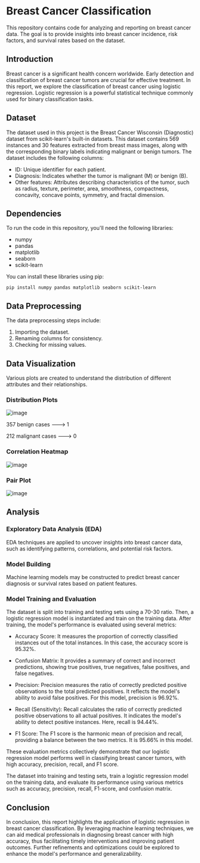 # Breast Cancer Classification

This repository contains code for analyzing and reporting on breast cancer data. The goal is to provide insights into breast cancer incidence, risk factors, and survival rates based on the dataset.

## Introduction

Breast cancer is a significant health concern worldwide. Early detection and classification of breast cancer tumors are crucial for effective treatment. In this report, we explore the classification of breast cancer using logistic regression. Logistic regression is a powerful statistical technique commonly used for binary classification tasks.

## Dataset

The dataset used in this project is the Breast Cancer Wisconsin (Diagnostic) dataset from scikit-learn's built-in datasets. This dataset contains 569 instances and 30 features extracted from breast mass images, along with the corresponding binary labels indicating malignant or benign tumors.  The dataset includes the following columns:

- ID: Unique identifier for each patient.
- Diagnosis: Indicates whether the tumor is malignant (M) or benign (B).
- Other features: Attributes describing characteristics of the tumor, such as radius, texture, perimeter, area, smoothness, compactness, concavity, concave points, symmetry, and fractal dimension.
  

## Dependencies

To run the code in this repository, you'll need the following libraries:
- numpy
- pandas
- matplotlib
- seaborn
- scikit-learn

You can install these libraries using pip:
```
pip install numpy pandas matplotlib seaborn scikit-learn
```

## Data Preprocessing

The data preprocessing steps include:
1. Importing the dataset.
2. Renaming columns for consistency.
3. Checking for missing values.

## Data Visualization

Various plots are created to understand the distribution of different attributes and their relationships.

### Distribution Plots

![image](https://github.com/OnyiChi/Data-Science-Project/assets/144718639/6d9226ef-3324-4c4e-953f-c71e29f9c385)

357 benign cases ---> 1

212 malignant cases ---> 0

###  Correlation Heatmap

![image](https://github.com/OnyiChi/Data-Science-Project/assets/144718639/14b0c479-c11b-4370-8f94-861ad96564ae)


### Pair Plot

![image](https://github.com/OnyiChi/Data-Science-Project/assets/144718639/55ff0c15-3a05-4f69-89ee-05a6974f5d49)


## Analysis

### Exploratory Data Analysis (EDA)

EDA techniques are applied to uncover insights into breast cancer data, such as identifying patterns, correlations, and potential risk factors.

### Model Building

Machine learning models may be constructed to predict breast cancer diagnosis or survival rates based on patient features.

### Model Training and Evaluation

The dataset is split into training and testing sets using a 70-30 ratio. Then, a logistic regression model is instantiated and train on the training data. After training, the model's performance is evaluated using several metrics:

- Accuracy Score: It measures the proportion of correctly classified instances out of the total instances. In this case, the accuracy score is 95.32%.

- Confusion Matrix: It provides a summary of correct and incorrect predictions, showing true positives, true negatives, false positives, and false negatives.

- Precision: Precision measures the ratio of correctly predicted positive observations to the total predicted positives. It reflects the model's ability to avoid false positives. For this model, precision is 96.92%.

- Recall (Sensitivity): Recall calculates the ratio of correctly predicted positive observations to all actual positives. It indicates the model's ability to detect positive instances. Here, recall is 94.44%.

- F1 Score: The F1 score is the harmonic mean of precision and recall, providing a balance between the two metrics. It is 95.66% in this model.

These evaluation metrics collectively demonstrate that our logistic regression model performs well in classifying breast cancer tumors, with high accuracy, precision, recall, and F1 score.

The dataset into training and testing sets, train a logistic regression model on the training data, and evaluate its performance using various metrics such as accuracy, precision, recall, F1-score, and confusion matrix.

## Conclusion

In conclusion, this report highlights the application of logistic regression in breast cancer classification. By leveraging machine learning techniques, we can aid medical professionals in diagnosing breast cancer with high accuracy, thus facilitating timely interventions and improving patient outcomes. Further refinements and optimizations could be explored to enhance the model's performance and generalizability.



